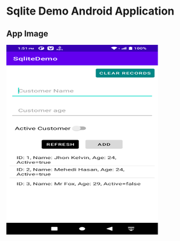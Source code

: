 # Sqlite Demo Android Application

## App Image

<img src="https://github.com/mehedi-softdev/sqlite-demo-andorid-app/blob/main/screenshots/app_image.png" width="400" height="500">
